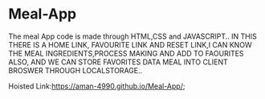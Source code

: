 # Meal-App
The meal App code is made through HTML,CSS and JAVASCRIPT..
IN THIS THERE IS A HOME LINK, FAVOURITE LINK AND RESET LINK,I CAN KNOW THE MEAL INGREDIENTS,PROCESS MAKING AND ADD TO FAOURITES ALSO,
AND WE CAN STORE FAVORITES DATA MEAL INTO CLIENT BROSWER THROUGH LOCALSTORAGE..

Hoisted Link:https://aman-4990.github.io/Meal-App/;
